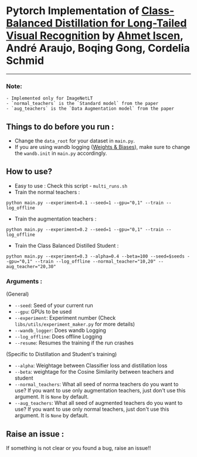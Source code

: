 # Pytorch Implementation of [Class-Balanced Distillation for Long-Tailed Visual Recognition](https://arxiv.org/abs/2104.05279) by [Ahmet Iscen](https://cmp.felk.cvut.cz/~iscenahm/), André Araujo, Boqing Gong, Cordelia Schmid
---
### Note:
    - Implemented only for ImageNetLT
    - `normal_teachers` is the `Standard model` from the paper
    - `aug_teachers` is the `Data Augmentation model` from the paper

## Things to do before you run :
- Change the `data_root` for your dataset in `main.py`.
- If you are using wandb logging ([Weights & Biases](https://docs.wandb.ai/quickstart)), make sure to change the `wandb.init` in `main.py` accordingly.

## How to use?
- Easy to use : Check this script - `multi_runs.sh`
- Train the normal teachers :
```
python main.py --experiment=0.1 --seed=1 --gpu="0,1" --train --log_offline
```
- Train the augmentation teachers :
```
python main.py --experiment=0.2 --seed=1 --gpu="0,1" --train --log_offline
```
- Train the Class Balanced Distilled Student :
```
python main.py --experiment=0.3 --alpha=0.4 --beta=100 --seed=$seeds --gpu="0,1" --train --log_offline --normal_teacher="10,20" --aug_teacher="20,30"
```

### Arguments :
(General)
- `--seed`: Seed of your current run
- `--gpu`: GPUs to be used
- `--experiment`: Experiment number (Check `libs/utils/experiment_maker.py` for more details)
- `--wandb_logger`: Does wandb Logging
- `--log_offline`: Does offline Logging
- `--resume`: Resumes the training if the run crashes

(Specific to Distillation and Student's training)
- `--alpha`: Weightage between Classifier loss and distillation loss
- `--beta`: weightage for the Cosine Similarity between teachers and student
- `--normal_teachers`: What all seed of norma teachers do you want to use? If you want to use only augmentation teachers, just don't use this argument. It is `None` by default.
- `--aug_teachers`:  What all seed of augmented teachers do you want to use? If you want to use only normal teachers, just don't use this argument. It is `None` by default.

## Raise an issue :
If something is not clear or you found a bug, raise an issue!!
